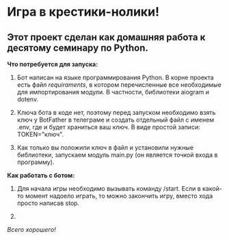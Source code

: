 # Игра в крестики-нолики!

## Этот проект сделан как домашняя работа к десятому семинарy по Python. 

**Что потребуется для запуска:**

1. Бот написан на языке программирования Python. В корне проекта есть файл _requiraments_, в котором перечисленные все необходимые для импортирования модули. В частности, библиотеки aiogram и dotenv.

2. Ключа бота в коде нет, поэтому перед запуском необходимо взять ключ у BotFather в телеграме и создать отдельный файл с именем .env, где и будет храниться ваш ключ. В виде простой записи: TOKEN="ключ". 

3. Как только вы положили ключ в файл и установили нужные библиотеки, запускаем модуль main.py (он является точкой входа в программу).

**Как работать с ботом:**

1. Для начала игры необходимо вызывать команду /start. Если в какой-то момент надоело играть, то можно закончить игру, вместо хода просто написав stop. 

2. 

*Всего хорошего!*